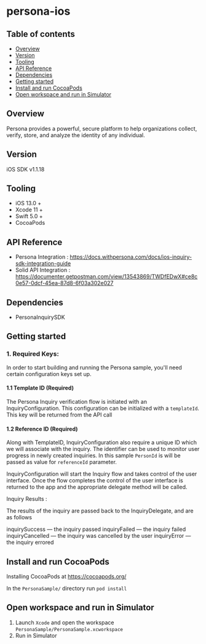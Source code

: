 # persona-ios

## Table of contents

- [Overview](#overview)
- [Version](#version)
- [Tooling](#tooling)
- [API Reference](#api-reference)
- [Dependencies](#dependencies)
- [Getting started](#getting-started)
- [Install and run CocoaPods](#install-and-run-cocoapods)
- [Open workspace and run in Simulator](#open-workspace-and-run-in-simulator)

## Overview

Persona provides a powerful, secure platform to help organizations collect, verify, store, and analyze the identity of any individual.

## Version
iOS SDK v1.1.18

## Tooling
- iOS 13.0 +
- Xcode 11 +
- Swift 5.0 +
- CocoaPods

## API Reference
- Persona Integration : https://docs.withpersona.com/docs/ios-inquiry-sdk-integration-guide
- Solid API Integration : https://documenter.getpostman.com/view/13543869/TWDfEDwX#ce8c0e57-0dcf-45ea-87d8-6f03a302e027


## Dependencies
- PersonaInquirySDK


## Getting started

### 1. Required Keys:

In order to start building and running the Persona sample, you'll need certain configuration keys set up.

#### 1.1 Template ID (Required)

The Persona Inquiry verification flow is initiated with an InquiryConfiguration. This configuration can be initialized with a `templateId`. This key will be returned from the API call

#### 1.2 Reference ID (Required)

Along with TemplateID, InquiryConfiguration also require a unique ID which we will associate with the inquiry. The identifier can be used to monitor user progress in newly created inquiries. In this sample `PersonId` is will be passed as value for `referenceId` parameter.

InquiryConfiguration will start the Inquiry flow and takes control of the user interface. Once the flow completes the control of the user interface is returned to the app and the appropriate delegate method will be called.

Inquiry Results :

The results of the inquiry are passed back to the InquiryDelegate, and are as follows

inquirySuccess — the inquiry passed
inquiryFailed — the inquiry failed
inquiryCancelled — the inquiry was cancelled by the user
inquiryError — the inquiry errored



## Install and run CocoaPods

Installing CocoaPods at https://cocoapods.org/

In the `PersonaSample/` directory run `pod install`

## Open workspace and run in Simulator

1. Launch `Xcode` and open the workspace `PersonaSample/PersonaSample.xcworkspace`
1. Run in Simulator

